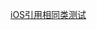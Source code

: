 [iOS引用相同类测试](https://zlmdaybreak.github.io/%E5%BC%95%E7%94%A8%E7%9B%B8%E5%90%8C%E7%B1%BB%E6%B5%8B%E8%AF%95)
